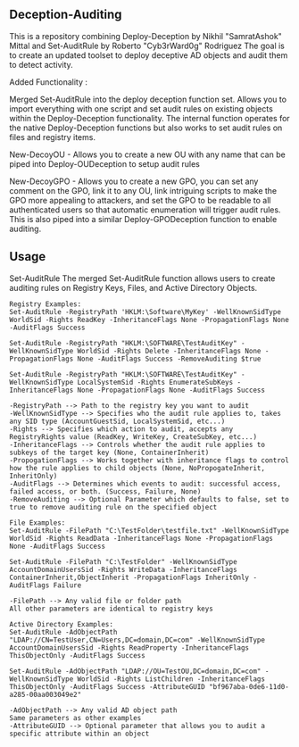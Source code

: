 ## Deception-Auditing

This is a repository combining Deploy-Deception by Nikhil "SamratAshok" Mittal and Set-AuditRule by Roberto "Cyb3rWard0g" Rodriguez
The goal is to create an updated toolset to deploy deceptive AD objects and audit them to detect activity.

Added Functionality :

Merged Set-AuditRule into the deploy deception function set. Allows you to import everything with one script and set audit rules on existing objects within the Deploy-Deception functionality. The internal function operates for the native Deploy-Deception functions but also works to set audit rules on files and registry items. 

New-DecoyOU - Allows you to create a new OU with any name that can be piped into Deploy-OUDeception to setup audit rules

New-DecoyGPO - Allows you to create a new GPO, you can set any comment on the GPO, link it to any OU, link intriguing scripts to make the GPO more appealing to attackers, and set the GPO to be readable to all authenticated users so that automatic enumeration will trigger audit rules. This is also piped into a similar Deploy-GPODeception function to enable auditing. 

## Usage

Set-AuditRule
    The merged Set-AuditRule function allows users to create auditing rules on Registry Keys, Files, and Active Directory Objects.

    Registry Examples: 
    Set-AuditRule -RegistryPath 'HKLM:\Software\MyKey' -WellKnownSidType WorldSid -Rights ReadKey -InheritanceFlags None -PropagationFlags None -AuditFlags Success

    Set-AuditRule -RegistryPath "HKLM:\SOFTWARE\TestAuditKey" -WellKnownSidType WorldSid -Rights Delete -InheritanceFlags None -PropagationFlags None -AuditFlags Success -RemoveAuditing $true

    Set-AuditRule -RegistryPath "HKLM:\SOFTWARE\TestAuditKey" -WellKnownSidType LocalSystemSid -Rights EnumerateSubKeys -InheritanceFlags None -PropagationFlags None -AuditFlags Success

    -RegistryPath --> Path to the registry key you want to audit
    -WellKnownSidType --> Specifies who the audit rule applies to, takes any SID type (AccountGuestSid, LocalSystemSid, etc...)
    -Rights --> Specifies which action to audit, accepts any RegistryRights value (ReadKey, WriteKey, CreateSubKey, etc...)
    -InheritanceFlags --> Controls whether the audit rule applies to subkeys of the target key (None, ContainerInherit)
    -PropogationFlags --> Works together with inheritance flags to control how the rule applies to child objects (None, NoPropogateInherit, InheritOnly)
    -AuditFlags --> Determines which events to audit: successful access, failed access, or both. (Success, Failure, None)
    -RemoveAuditing --> Optional Parameter which defaults to false, set to true to remove auditing rule on the specified object

    File Examples:
    Set-AuditRule -FilePath "C:\TestFolder\testfile.txt" -WellKnownSidType WorldSid -Rights ReadData -InheritanceFlags None -PropagationFlags None -AuditFlags Success

    Set-AuditRule -FilePath "C:\TestFolder" -WellKnownSidType AccountDomainUsersSid -Rights WriteData -InheritanceFlags ContainerInherit,ObjectInherit -PropagationFlags InheritOnly -AuditFlags Failure

    -FilePath --> Any valid file or folder path
    All other parameters are identical to registry keys

    Active Directory Examples:
    Set-AuditRule -AdObjectPath "LDAP://CN=TestUser,CN=Users,DC=domain,DC=com" -WellKnownSidType AccountDomainUsersSid -Rights ReadProperty -InheritanceFlags ThisObjectOnly -AuditFlags Success

    Set-AuditRule -AdObjectPath "LDAP://OU=TestOU,DC=domain,DC=com" -WellKnownSidType WorldSid -Rights ListChildren -InheritanceFlags ThisObjectOnly -AuditFlags Success -AttributeGUID "bf967aba-0de6-11d0-a285-00aa003049e2"

    -AdObjectPath --> Any valid AD object path
    Same parameters as other examples
    -AttributeGUID --> Optional parameter that allows you to audit a specific attribute within an object